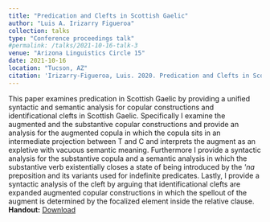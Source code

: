 ```yaml
---
title: "Predication and Clefts in Scottish Gaelic"
author: "Luis A. Irizarry Figueroa"
collection: talks
type: "Conference proceedings talk"
#permalink: /talks/2021-10-16-talk-3
venue: "Arizona Linguistics Circle 15"
date: 2021-10-16
location: "Tucson, AZ"
citation: 'Irizarry-Figueroa, Luis. 2020. Predication and Clefts in Scottish Gaelic. Ms. University of Arizona.'
---
```



This paper examines predication in Scottish Gaelic by providing a unified syntactic and semantic analysis for copular constructions and identificational clefts in Scottish Gaelic. Specifically I examine the augmented and the substantive copular constructions and provide an analysis for the augmented copula in which the copula sits in an intermediate projection between T and C and interprets the augment as an expletive with vacuous semantic meaning. Furthermore I provide a syntactic analysis for the substantive copula and a semantic analysis in which the substantive verb existentially closes a state of being introduced by the *'na* preposition and its variants used for indefinite predicates. Lastly, I provide a syntactic analysis of the cleft by arguing that identificational clefts are expanded augmented copular constructions in which the spellout of the augment is determined by the focalized element inside the relative clause.
**Handout:** [Download](handouts/predication___clefts_handout.pdf)
